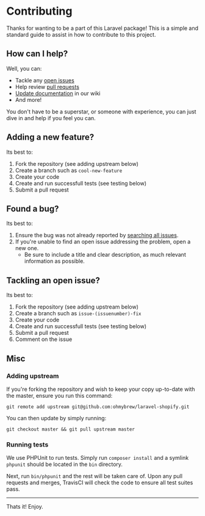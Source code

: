 # Contributing

Thanks for wanting to be a part of this Laravel package! This is a simple and standard guide to assist in how to contribute to this project.

## How can I help?

Well, you can:

+ Tackle any [open issues](https://github.com/ohmybrew/laravel-shopify/issues)
+ Help review [pull requests](https://github.com/ohmybrew/laravel-shopify/pulls)
+ [Update documentation](https://github.com/ohmybrew/laravel-shopify/wiki) in our wiki
+ And more!

You don't have to be a superstar, or someone with experience, you can just dive in and help if you feel you can.


## Adding a new feature?

Its best to:

1. Fork the repository (see adding upstream below)
2. Create a branch such as `cool-new-feature`
3. Create your code
4. Create and run successfull tests (see testing below)
5. Submit a pull request

## Found a bug?

Its best to:

1. Ensure the bug was not already reported by [searching all issues](https://github.com/ohmybrew/laravel-shopify/issues?q=).
2. If you're unable to find an open issue addressing the problem, open a new one.
    * Be sure to include a title and clear description, as much relevant information as possible.

## Tackling an open issue?

Its best to:

1. Fork the repository (see adding upstream below)
2. Create a branch such as `issue-(issuenumber)-fix`
3. Create your code
4. Create and run successfull tests (see testing below)
5. Submit a pull request
6. Comment on the issue

## Misc

### Adding upstream

If you're forking the repository and wish to keep your copy up-to-date with the master, ensure you run this command:

`git remote add upstream git@github.com:ohmybrew/laravel-shopify.git`

You can then update by simply running:

`git checkout master && git pull upstream master`

### Running tests

We use PHPUnit to run tests. Simply run `composer install` and a symlink `phpunit` should be located in the `bin` directory.

Next, run `bin/phpunit` and the rest will be taken care of. Upon any pull requests and merges, TravisCI will check the code to ensure all test suites pass.

-----

Thats it! Enjoy.
